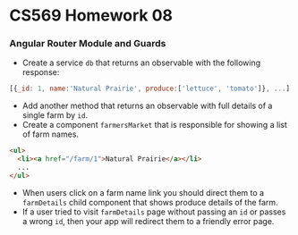 # CS569 Homework 08
### Angular Router Module and Guards
* Create a service `db` that returns an observable with the following response:
```javascript
[{_id: 1, name:'Natural Prairie', produce:['lettuce', 'tomato']}, ...]
```
* Add another method that returns an observable with full details of a single farm by `id`.
* Create a component `farmersMarket` that is responsible for showing a list of farm names.
```html
<ul>
  <li><a href="/farm/1">Natural Prairie</a></li>
  ...
</ul> 
```
* When users click on a farm name link you should direct them to a `farmDetails` child component that shows produce details of the farm.
* If a user tried to visit `farmDetails` page without passing an `id` or passes a wrong `id`, then your app will redirect them to a friendly error page.

